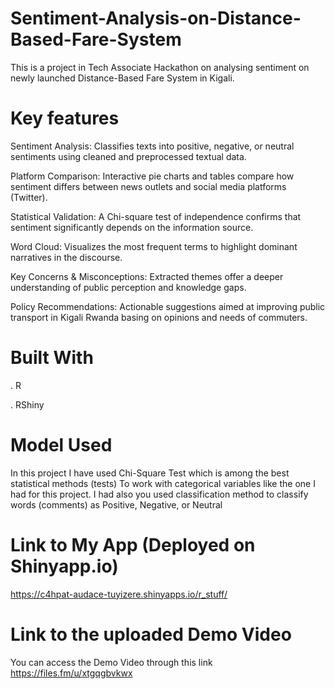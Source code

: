# Sentiment-Analysis-on-Distance-Based-Fare-System
This is a project in Tech Associate Hackathon on analysing sentiment on newly launched Distance-Based Fare System in Kigali. 
# Key features
Sentiment Analysis: Classifies texts into positive, negative, or neutral sentiments using cleaned and preprocessed textual data.

Platform Comparison: Interactive pie charts and tables compare how sentiment differs between news outlets and social media platforms (Twitter).

Statistical Validation: A Chi-square test of independence confirms that sentiment significantly depends on the information source.

Word Cloud: Visualizes the most frequent terms to highlight dominant narratives in the discourse.

Key Concerns & Misconceptions: Extracted themes offer a deeper understanding of public perception and knowledge gaps.

Policy Recommendations: Actionable suggestions aimed at improving public transport in Kigali Rwanda basing on opinions and needs of commuters.
# Built With
. R

. RShiny
# Model Used
In this project I have used Chi-Square Test which is among the best statistical methods (tests) To work with categorical variables like the one I had for this project. I had also you used classification method to classify words (comments) as Positive, Negative, or Neutral
# Link to My App (Deployed on Shinyapp.io)
https://c4hpat-audace-tuyizere.shinyapps.io/r_stuff/
# Link to the uploaded Demo Video
You can access the Demo Video through this link https://files.fm/u/xtgqgbvkwx

